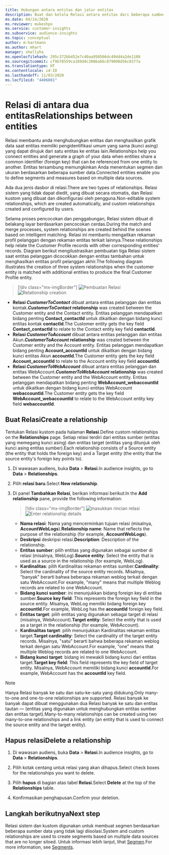 ```yaml
---
title: Hubungan antara entitas dan jalur entitas
description: Buat dan kelola Relasi antara entitas dari beberapa sumber data.
ms.date: 04/14/2020
ms.reviewer: mukeshpo
ms.service: customer-insights
ms.subservice: audience-insights
ms.topic: conceptual
author: m-hartmann
ms.author: mhart
manager: shellyha
ms.openlocfilehash: 295c372bb452e7c40aa950506dc494d4a2de1108
ms.sourcegitcommit: cf9b78559ca189d4c2086a66c879098d56c0377a
ms.translationtype: HT
ms.contentlocale: id-ID
ms.lasthandoff: 11/03/2020
ms.locfileid: "4406081"
---
```

# <a name="relationships-between-entities"></a><span data-ttu-id="b7d1e-103">Relasi di antara dua entitas</span><span class="sxs-lookup"><span data-stu-id="b7d1e-103">Relationships between entities</span></span>

<span data-ttu-id="b7d1e-104">Relasi membantu anda menghubungkan entitas dan menghasilkan grafik data saat entitas memiliki pengidentifikasi umum yang sama (kunci asing) yang dapat dirujuk dari satu entitas ke entitas lain.</span><span class="sxs-lookup"><span data-stu-id="b7d1e-104">Relationships help you connect entities and generate a graph of your data when entities share a common identifier (foreign key) that can be referenced from one entity to another.</span></span> <span data-ttu-id="b7d1e-105">Entitas tersambung memungkinkan Anda menentukan segmen dan ukuran berdasarkan beberapa sumber data.</span><span class="sxs-lookup"><span data-stu-id="b7d1e-105">Connected entities enable you to define segments and measures based on multiple data sources.</span></span>

<span data-ttu-id="b7d1e-106">Ada dua jenis dasbor di relasi.</span><span class="sxs-lookup"><span data-stu-id="b7d1e-106">There are two types of relationships.</span></span> <span data-ttu-id="b7d1e-107">Relasi sistem yang tidak dapat diedit, yang dibuat secara otomatis, dan Relasi kustom yang dibuat dan dikonfigurasi oleh pengguna.</span><span class="sxs-lookup"><span data-stu-id="b7d1e-107">Non-editable system relationships, which are created automatically, and custom relationships created and configured by users.</span></span>

<span data-ttu-id="b7d1e-108">Selama proses pencocokan dan penggabungan, Relasi sistem dibuat di belakang layar berdasarkan pencocokan cerdas.</span><span class="sxs-lookup"><span data-stu-id="b7d1e-108">During the match and merge processes, system relationships are created behind the scenes based on intelligent matching.</span></span> <span data-ttu-id="b7d1e-109">Relasi ini membantu mengaitkan rekaman profil pelanggan dengan rekaman entitas terkait lainnya.</span><span class="sxs-lookup"><span data-stu-id="b7d1e-109">These relationships help relate the Customer Profile records with other corresponding entities' records.</span></span> <span data-ttu-id="b7d1e-110">Diagram berikut mengilustrasikan pembuatan tiga Relasi sistem saat entitas pelanggan dicocokkan dengan entitas tambahan untuk menghasilkan entitas profil pelanggan akhir.</span><span class="sxs-lookup"><span data-stu-id="b7d1e-110">The following diagram illustrates the creation of three system relationships when the customer entity is matched with additional entities to produce the final Customer Profile entity.</span></span>

> [!div class="mx-imgBorder"]
> <span data-ttu-id="b7d1e-111">![Pembuatan Relasi](media/relationships-entities-merge.png "Pembuatan Relasi")</span><span class="sxs-lookup"><span data-stu-id="b7d1e-111">![Relationship creation](media/relationships-entities-merge.png "Relationship creation")</span></span>

- <span data-ttu-id="b7d1e-112">**Relasi *CustomerToContact*** dibuat antara entitas pelanggan dan entitas kontak.</span><span class="sxs-lookup"><span data-stu-id="b7d1e-112">***CustomerToContact* relationship** was created between the Customer entity and the Contact entity.</span></span> <span data-ttu-id="b7d1e-113">Entitas pelanggan mendapatkan bidang penting **Contact_contactId** untuk dikaitkan dengan bidang kunci entitas kontak **contactId**.</span><span class="sxs-lookup"><span data-stu-id="b7d1e-113">The Customer entity gets the key field **Contact_contactId** to relate to the Contact entity key field **contactId**.</span></span>
- <span data-ttu-id="b7d1e-114">**Relasi _CustomerToAccount_** dibuat antara entitas pelanggan dan entitas Akun.</span><span class="sxs-lookup"><span data-stu-id="b7d1e-114">**_CustomerToAccount_ relationship** was created between the Customer entity and the Account entity.</span></span> <span data-ttu-id="b7d1e-115">Entitas pelanggan mendapatkan bidang penting **Account_accountId** untuk dikaitkan dengan bidang kunci entitas Akun **accountId**.</span><span class="sxs-lookup"><span data-stu-id="b7d1e-115">The Customer entity gets the key field **Account_accountId** to relate to the Account entity key field **accountId**.</span></span>
- <span data-ttu-id="b7d1e-116">**Relasi _CustomerToWebAccount_** dibuat antara entitas pelanggan dan entitas WebAccount.</span><span class="sxs-lookup"><span data-stu-id="b7d1e-116">**_CustomerToWebAccount_ relationship** was created between the Customer entity and the WebAccount entity.</span></span> <span data-ttu-id="b7d1e-117">Entitas pelanggan mendapatkan bidang penting **WebAccount_webaccountId** untuk dikaitkan dengan bidang kunci entitas WebAccount **webaccountId**.</span><span class="sxs-lookup"><span data-stu-id="b7d1e-117">The Customer entity gets the key field **WebAccount_webaccountId** to relate to the WebAccount entity key field **webaccountId**.</span></span>

## <a name="create-a-relationship"></a><span data-ttu-id="b7d1e-118">Buat Relasi</span><span class="sxs-lookup"><span data-stu-id="b7d1e-118">Create a relationship</span></span>

<span data-ttu-id="b7d1e-119">Tentukan Relasi kustom pada halaman **Relasi**.</span><span class="sxs-lookup"><span data-stu-id="b7d1e-119">Define custom relationships on the **Relationships** page.</span></span> <span data-ttu-id="b7d1e-120">Setiap relasi terdiri dari entitas sumber (entitas yang memegang kunci asing) dan entitas target (entitas yang ditunjuk oleh kunci asing entitas sumber).</span><span class="sxs-lookup"><span data-stu-id="b7d1e-120">Each relationship consists of a Source entity (the entity that holds the foreign key) and a Target entity (the entity that the source entity's foreign key points to).</span></span>

1. <span data-ttu-id="b7d1e-121">Di wawasan audiens, buka **Data** > **Relasi**.</span><span class="sxs-lookup"><span data-stu-id="b7d1e-121">In audience insights, go to **Data** > **Relationships**.</span></span>

2. <span data-ttu-id="b7d1e-122">Pilih **relasi baru**.</span><span class="sxs-lookup"><span data-stu-id="b7d1e-122">Select **New relationship**.</span></span>

3. <span data-ttu-id="b7d1e-123">Di panel **Tambahkan Relasi**, berikan informasi berikut:</span><span class="sxs-lookup"><span data-stu-id="b7d1e-123">In the **Add relationship** pane, provide the following information:</span></span>

   > [!div class="mx-imgBorder"]
   > <span data-ttu-id="b7d1e-124">![masukkan rincian relasi](media/relationships-add.png "masukkan rincian relasi")</span><span class="sxs-lookup"><span data-stu-id="b7d1e-124">![Enter relationship details](media/relationships-add.png "Enter relationship details")</span></span>

   - <span data-ttu-id="b7d1e-125">**Nama relasi**: Nama yang mencerminkan tujuan relasi (misalnya, **AccountWebLogs**).</span><span class="sxs-lookup"><span data-stu-id="b7d1e-125">**Relationship name**: Name that reflects the purpose of the relationship (for example, **AccountWebLogs**).</span></span>
   - <span data-ttu-id="b7d1e-126">**Deskripsi** deskripsi relasi.</span><span class="sxs-lookup"><span data-stu-id="b7d1e-126">**Description**: Description of the relationship.</span></span>
   - <span data-ttu-id="b7d1e-127">**Entitas sumber**: pilih entitas yang digunakan sebagai sumber di relasi (misalnya, WebLog).</span><span class="sxs-lookup"><span data-stu-id="b7d1e-127">**Source entity**: Select the entity that is used as a source in the relationship (for example, WebLog).</span></span>
   - <span data-ttu-id="b7d1e-128">**Kardinalitas**: pilih Kardinalitas rekaman entitas sumber.</span><span class="sxs-lookup"><span data-stu-id="b7d1e-128">**Cardinality**: Select the cardinality of the source entity records.</span></span> <span data-ttu-id="b7d1e-129">Misalnya, "banyak" berarti bahwa beberapa rekaman weblog terkait dengan satu WebAccount.</span><span class="sxs-lookup"><span data-stu-id="b7d1e-129">For example, "many" means that multiple Weblog records are related to one WebAccount.</span></span>
   - <span data-ttu-id="b7d1e-130">**Bidang kunci sumber**: ini menunjukkan bidang foreign key di entitas sumber.</span><span class="sxs-lookup"><span data-stu-id="b7d1e-130">**Source key field**: This represents the foreign key field in the source entity.</span></span> <span data-ttu-id="b7d1e-131">Misalnya, WebLog memiliki bidang foreign key **accountId**.</span><span class="sxs-lookup"><span data-stu-id="b7d1e-131">For example, WebLog has the **accountId** foreign key field.</span></span>
   - <span data-ttu-id="b7d1e-132">**Entitas target**: pilih entitas yang digunakan sebagai target di relasi (misalnya, WebAccount).</span><span class="sxs-lookup"><span data-stu-id="b7d1e-132">**Target entity**: Select the entity that is used as a target in the relationship (for example, WebAccount).</span></span>
   - <span data-ttu-id="b7d1e-133">**Kardinalitas target**: pilih menunjukkan Kardinalitas rekaman entitas target.</span><span class="sxs-lookup"><span data-stu-id="b7d1e-133">**Target cardinality**: Select the cardinality of the target entity records.</span></span> <span data-ttu-id="b7d1e-134">Misalnya, "satu" berarti bahwa beberapa rekaman weblog terkait dengan satu WebAccount.</span><span class="sxs-lookup"><span data-stu-id="b7d1e-134">For example, "one" means that multiple Weblog records are related to one WebAccount.</span></span>
   - <span data-ttu-id="b7d1e-135">**Bidang kunci target**: bidang ini mewakili bidang kunci dari entitas target.</span><span class="sxs-lookup"><span data-stu-id="b7d1e-135">**Target key field**: This field represents the key field of target entity.</span></span> <span data-ttu-id="b7d1e-136">Misalnya, WebAccount memiliki bidang kunci **accountId**.</span><span class="sxs-lookup"><span data-stu-id="b7d1e-136">For example, WebAccount has the **accountId** key field.</span></span>

> [!NOTE]
> <span data-ttu-id="b7d1e-137">Hanya Relasi banyak ke satu dan satu-ke-satu yang didukung.</span><span class="sxs-lookup"><span data-stu-id="b7d1e-137">Only many-to-one and one-to-one relationships are supported.</span></span> <span data-ttu-id="b7d1e-138">Relasi banyak ke banyak dapat dibuat menggunakan dua Relasi banyak ke satu dan entitas tautan — (entitas yang digunakan untuk menghubungkan entitas sumber dan entitas target).</span><span class="sxs-lookup"><span data-stu-id="b7d1e-138">Many-to-many relationships can be created using two many-to-one relationships and a link entity (an entity that is used to connect the source entity and the target entity).</span></span>

## <a name="delete-a-relationship"></a><span data-ttu-id="b7d1e-139">Hapus relasi</span><span class="sxs-lookup"><span data-stu-id="b7d1e-139">Delete a relationship</span></span>

1. <span data-ttu-id="b7d1e-140">Di wawasan audiens, buka **Data** > **Relasi**.</span><span class="sxs-lookup"><span data-stu-id="b7d1e-140">In audience insights, go to **Data** > **Relationships**.</span></span>

2. <span data-ttu-id="b7d1e-141">Pilih kotak centang untuk relasi yang akan dihapus.</span><span class="sxs-lookup"><span data-stu-id="b7d1e-141">Select check boxes for the relationships you want to delete.</span></span>

3. <span data-ttu-id="b7d1e-142">Pilih **hapus** di bagian atas tabel **Relasi**.</span><span class="sxs-lookup"><span data-stu-id="b7d1e-142">Select **Delete** at the top of the **Relationships** table.</span></span>

4. <span data-ttu-id="b7d1e-143">Konfirmasikan penghapusan.</span><span class="sxs-lookup"><span data-stu-id="b7d1e-143">Confirm your deletion.</span></span>

## <a name="next-step"></a><span data-ttu-id="b7d1e-144">Langkah berikutnya</span><span class="sxs-lookup"><span data-stu-id="b7d1e-144">Next step</span></span>

<span data-ttu-id="b7d1e-145">Relasi sistem dan kustom digunakan untuk membuat segmen berdasarkan beberapa sumber data yang tidak lagi diisolasi.</span><span class="sxs-lookup"><span data-stu-id="b7d1e-145">System and custom relationships are used to create segments based on multiple data sources that are no longer siloed.</span></span> <span data-ttu-id="b7d1e-146">Untuk informasi lebih lanjut, lihat [Segmen](segments.md).</span><span class="sxs-lookup"><span data-stu-id="b7d1e-146">For more information, see [Segments](segments.md).</span></span>
